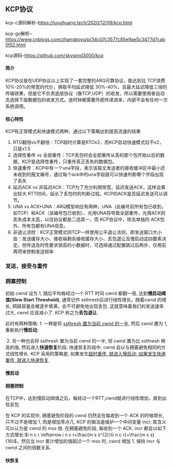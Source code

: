 KCP协议
-------

kcp-c源码解析–https://luyuhuang.tech/2020/12/09/kcp.html

kcp-go解析–https://www.cnblogs.com/zhangboyu/p/34c07c3577c85e9ae5c3477d7cab5f52.html

kcp源码–https://github.com/skywind3000/kcp

#### 简介

KCP协议是在UDP协议以上实现了一套完整的ARQ可靠协议，能达到比 TCP浪费10%-20%的带宽的代价，换取平均延迟降低 30%-40%，且最大延迟降低三倍的传输效果，但是它不负责底层协议（像TCP,UDP）的收发，所以需要使用者自动去选择下层数据包的收发方式。连时钟都需要外部传递进来，内部不会有任何一次系统调用。

#### 核心特性

KCP有正常模式和快速模式两种，通过以下策略达到提高流速的结果

1.   RTO翻倍vs不翻倍：TCP超时计算是RTOx2，而KCP启动快速模式后不x2，只是x1.5
2.   选择性重传 vs 全部重传：TCP丢包时会全部重传从丢的那个包开始以后的数据，KCP是选择性重传，只重传真正丢失的数据包。
3.   快速重传：KCP中有一个una字段，表示该报文发送者的接收缓冲区中最小还未收到的报文编号，通过每个ack中的una字段就可以快速判断哪个字段出现了丢失
4.   延迟ACK vs 非延迟ACK：TCP为了充分利用带宽，延迟发送ACK，这样会算出较大 RTT时间，延长了丢包时的判断过程。KCP的ACK是否延迟发送可以调节。
5.   UNA vs ACK+UNA：ARQ模型响应有两种，UNA（此编号前所有包已收到，如TCP）和ACK（该编号包已收到），光用UNA将导致全部重传，光用ACK则丢失成本太高，以往协议都是二选其一，而 KCP协议中，除去单独的 ACK包外，所有包都有UNA信息。
6.   非退让流控：KCP正常模式同TCP一样使用公平退让法则，即发送窗口大小由：发送缓存大小、接收端剩余接收缓存大小、丢包退让及慢启动这四要素决定。但传送及时性要求很高的小数据时，可选择通过配置跳过后两步，仅用前两项来控制发送频率

### 发送，接受与重传

### 拥塞控制

初始 cwnd 设为 1, 随后平均每经过一个 RTT 时间 cwnd 都翻一倍, 达到**慢启动阈值(Slow Start Threshold)**, 通常记作 ssthresh后进行线性增长。随着cwnd 的增长, 网路容量会被逐步填满，会不可避免地出现丢包. 这就意味着我们的发送速率过大, cwnd 应该减小了. KCP 称之为**丢包退让**. 

此时有两种策略: 1. 一种是将 <u>ssthresh 置为当前 cwnd 的一半</u>, 然后 cwnd 置为 1, 重新执行**慢启动**; 

​							  2. 另一种也会将 ssthresh 置为当前 cwnd 的一半, 但 cwnd 置为比 ssthresh 稍高的值, 然后进入**快速恢复**阶段. 快速恢复阶段中, cwnd 会以与拥塞避免相同的方式线性增长. KCP 采用的策略是, 如果发生<u>超时重传, 就进入慢启动; 如果发生快速重传, 就进入快速恢复</u>.

#### 慢启动



#### 拥塞控制

在TCP中，达到慢启动阈值之后，每经过一个RTT,cwnd就进行线性增加，直到出现丢包

在 KCP 的实现中, 拥塞避免阶段的 cwnd 仍然会在每收到一个 ACK 的时候增长, 只不过不是增加 1, 而是增加零点几. KCP 的做法是维护一个中间变量 incr, 其含义可以认为是 cwnd 的 mss 倍. 在拥塞避免阶段, 每收到一个 ACK, incr 都会以如下方式增长:$i n c r \leftarrow i n c r+\frac{m s s^{2}}{i n c r}+\frac{m s s}{16}$，然后当 incr 累计增加的值超过一个 mss 时, cwnd 增加 1, 保持 incr 与 cwnd 之间的倍数关系. 





#### 快恢复


